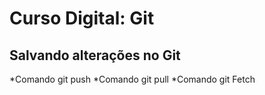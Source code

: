 # Curso Digital: Git

## Salvando alterações no Git
*Comando git push
*Comando git pull
*Comando git Fetch

